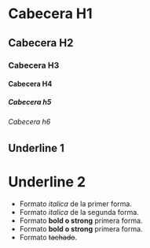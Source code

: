 # Cabecera H1
## Cabecera H2
### Cabecera H3
#### Cabecera H4
##### Cabecera h5
###### Cabecera h6

Underline 1
------------
Underline 2
============

- Formato *italica* de la primer forma.
- Formato _italica_ de la segunda forma.
- Formato **bold o strong** primera forma.
- Formato __bold o strong__ primera forma.
- Formato ~~tachado~~.
